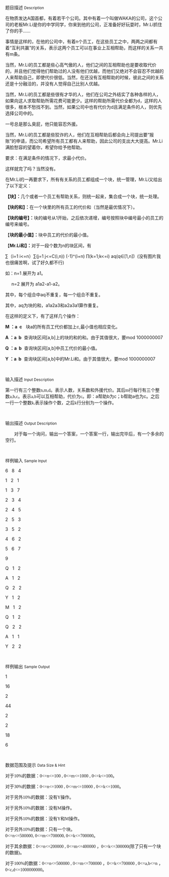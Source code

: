 <div class="panel panel-default">
<div class="area-title">
<span>
题目描述
<small>Description</small>
</span></div>
<div class="panel-body">

<p style=""><span style="">在物质发达</span>A<span style="">国首都，有着若干个公司。其中有着一个叫做</span>WAKA<span style="">的公司，这个公司的老板</span>Mr.Li<span style="">是你的中学同学，你来到他的公司，正准备好好玩耍时，</span>Mr.Li<span style="">抓住了你的手</span>……</p><p style=""><span style="">事情是这样的，在他的公司中，有着</span>n<span style="">个员工，在这些员工之中，两两之间都有着“互利共赢”的关系，表示这两个员工可以在事业上互相帮助，而这样的关系一共有</span>m<span style="">条。</span></p><p style=""><span style="">当然，</span>Mr.Li<span style="">的员工都是些心高气傲的人，他们之间的互相帮助也是要收取代价的，并且他们觉得他们帮助过的人没有他们优越，而他们又绝对不会容忍不优越的人来帮助自己，即使代价很低。当然，在还没有互相帮助的时候，彼此之间的关系还是十分融洽的，并没有人觉得自己比别人优越。</span></p><p style=""><span style="">当然，</span>Mr.Li<span style="">的员工都是些很有才华的人，他们在公司之外结实了各种各样的人，如果向这人求取帮助所需花费可能更少。这样的帮助所需代价全都为</span>d<span style="">，这样的人很多，根本不愁找不到。当然，如果公司中也有代价为</span>d<span style="">且满足条件的人，则优先选择公司中的。</span></p><p style=""><span style="">一号总是那么臭屁，他只能容忍外援。</span></p><p style=""><span style="">当然，</span>Mr.Li<span style="">的员工都是些狡诈的人，他们在互相帮助后都会向上司提出要“报账”的申请，而公司希望所有员工都有人来帮助，因此公司的支出大大提高。</span>Mr.Li<span style="">满脸愁容的望着你，希望你给予他帮助。</span></p><p style=""><span style="">要求：在满足条件的情况下，求最小代价。</span></p><p style=""><span style="">这样就完了吗？当然没有。</span></p><p style=""><span style="">在</span>Mr.Li<span style="">的一再要求下，所有有关系的员工都组成一个块，统一管理，</span>Mr.Li<span style="">又给出了以下定义：</span></p><p style=""><strong><span style="">【块】：</span></strong><span style="">几个或者一个员工有帮助关系，则统一起来，集合成一个块，统一处理。</span></p><p style=""><strong><span style="">【块的和】：</span></strong><span style="">在一个块里的所有员工的代价和（当然是最优情况下）。</span></p><p style=""><strong><span style="">【块的编号】：</span></strong><span style="">块的编号从</span>1<span style="">开始，之后依次递增，编号按照块中编号最小的员工的编号来编号。</span></p><p style=""><span style="">【<strong>块的最小值】：</strong>块中员工的代价的最小值。</span></p><p style=""><span style="">【</span><strong>Mr.Li</strong><strong><span style="">和】：</span></strong><span style="">对于一段个数为</span>n<span style="">的块区间，有</span></p><p style=""><span style=""></span>∑（i=1 i&lt;=n）∑(j=1 j&lt;=C(i,n)) (-1)^(i+n) ∏(k=1;k&lt;=i) aq(q∈[1,n])  (没有图片我也很痛苦啊，试了好久都不行)</p><p style="">如：n=1 展开为 a1。</p><p style="">     n=2 展开为 a1a2-a1-a2。</p><p style=""><span style=""></span>其中，每个组合中aq不重复，每一个组合不重复。</p><p style=""><span style="">其中，</span>aq<span style="">为块的和，</span>a1a2a3<span style="">和</span>a2a3a1<span style="">算作重复。</span></p><p style=""><span style="">在这样的定义下，有了这样几个操作：</span></p><p style=""><strong>M </strong><strong><span style="">：</span></strong><strong>a  c</strong>   <span style="">块</span>a<span style="">的所有员工代价都加上</span>c,<span style="">最小值也相应变化。</span></p><p style=""><strong>A </strong><strong><span style="">：</span></strong><strong>a  b</strong>  <span style="">查询块区间</span>[a,b]<span style="">上的块的和的和。由于其值很大，要</span>mod 1000000007</p><p style=""><strong>Q </strong><strong><span style="">：</span></strong><strong>a  b</strong>  <span style="">查询块区间</span>[a,b]<span style="">中员工代价的最小值。</span></p><p style=""><strong>Y </strong><strong><span style="">：</span></strong><strong>a  b</strong>  <span style="">查询块区间</span>[a,b]<span style="">中的</span>Mr.Li<span style="">和。由于其值很大，要</span>mod 1000000007</p><p><br></p>

</div>
</div>

<div class="panel panel-default">
<div class="area-title">
<span>
输入描述
<small>Input Description</small>
</span></div>
<div class="panel-body">
<p style=""><span style="">第一行有三个整数<span style="font-family: Times New Roman;">n,m,d</span><span style="">。表示人数，关系数和外援代价。其后</span><span style="font-family: Times New Roman;">m</span><span style="">行每行有三个整数</span><span style="font-family: Times New Roman;">a,b,c</span><span style="">。表示</span><span style="font-family: Times New Roman;">a,b可以</span><span style="">互相帮助，代价为</span><span style="font-family: Times New Roman;">c</span><span style="">。即：a帮助b为c；b帮助a也为c。之后一行一个整数</span><span style="font-family: Times New Roman;">k,</span><span style="">表示操作个数，之后</span><span style="font-family: Times New Roman;">k</span><span style="">行分别为一个操作。</span></span></p><p><br></p>

</div>
</div>
<div  class="panel panel-default">
<div class="area-title">
<span>
输出描述
<small>Output Description</small>
</span></div>
<div class="panel-body">

<p style="text-indent:28px"><span style=";font-family:宋体;font-size:14px">对于每一个询问，输出一个答案，一个答案一行，输出完毕后，有一个多余的空行。</span></p><p><br/></p>

</div>
</div>


<div class="panel panel-default">
<div class="area-title">
<span>
样例输入
<small>Sample Input</small>
</span></div>
<div class="panel-body">
<p><span style="">6   8   4</span></p><p><span style="">1   2   1</span></p><p><span style="">1   3   7</span></p><p><span style="">2   3   4</span></p><p><span style="">2   4   5</span></p><p><span style="">2   5   3</span></p><p><span style="">3   5   2</span></p><p><span style="">4   6   2</span></p><p><span style="">5   6   7</span></p><p><span style="">9</span></p><p><span style="">Q   1   2</span></p><p><span style="">A   1   2</span></p><p><span style="">Q   2   2</span></p><p><span style="">Y   1   2</span></p><p><span style="">M   1   2</span></p><p><span style="">Q   1   2</span></p><p><span style="">Q   2   2</span></p><p><span style="">A   1   1</span></p><p><span style="">Y   2   2</span></p><p><br></p>

</div>
</div>

<div class="panel panel-default">
<div class="area-title">
<span>
样例输出
<small>Sample Output</small>
</span></div>
<div class="panel-body">
<p><span style="">1</span></p><p><span style="">16</span></p><p><span style="">2</span></p><p><span style="">44</span></p><p><span style="">2</span></p><p><span style="">2</span></p><p><span style="">18</span></p><p><span style="">6</span></p><p><br></p>

</div>
</div>

<div class="panel panel-default">
<div class="area-title">
<span>
数据范围及提示
<small>Data Size & Hint</small>
</span></div>
<div class="panel-body">
<p><span style="">对于<span style="font-family: Times New Roman;">10%</span><span style="">的数据：</span><span style="font-family: Times New Roman;">0&lt;=n&lt;=100 , 0&lt;=m&lt;=1000 , 0&lt;=k&lt;=100</span><span style="">。</span></span></p><p><span style="">对于<span style="font-family: Times New Roman;">30%</span><span style="">的数据：</span><span style="font-family: Times New Roman;">0&lt;=n&lt;=1000 , 0&lt;=m&lt;=10000 , 0&lt;=k&lt;=1000</span><span style="">。</span></span></p><p><span style="">对于另外<span style="font-family: Times New Roman;">10%</span><span style="">的数据：没有</span><span style="font-family: Times New Roman;">Y</span><span style="">操作。</span></span></p><p><span style="">对于另外<span style="font-family: Times New Roman;">10%</span><span style="">的数据：没有</span><span style="font-family: Times New Roman;">M</span><span style="">操作。</span></span></p><p><span style="">对于另外<span style="font-family: Times New Roman;">10%</span><span style="">的数据：没有</span><span style="font-family: Times New Roman;">Y</span><span style="">和</span><span style="font-family: Times New Roman;">M</span><span style="">操作。</span></span></p><p><span style="">对于另外<span style="font-family: Times New Roman;">10%</span><span style="">的数据：只有一个块。</span><span style="font-family: Times New Roman;">0&lt;=n&lt;=500000, 0&lt;=m&lt;=700000, 0&lt;=k&lt;=700000</span><span style="">。</span></span></p><p><span style="">对于其余数据：<span style="font-family: Times New Roman;">0&lt;=n&lt;=200000 , 0&lt;=m&lt;=400000 </span><span style="">，</span><span style="font-family: Times New Roman;">0&lt;=k&lt;=300000(</span><span style="">除了只有一个块的数据</span><span style="font-family: Times New Roman;">)</span><span style="">。</span></span></p><p><span style="">对于<span style="font-family: Times New Roman;">100%</span><span style="">的数据：</span><span style="font-family: Times New Roman;">0&lt;=n&lt;=500000 , 0&lt;=m&lt;=700000 </span><span style="">，</span><span style="font-family: Times New Roman;">0&lt;=k&lt;=700000 , 0&lt;=a,b&lt;=n </span><span style="">，</span><span style="font-family: Times New Roman;">0&lt;c,d&lt;=1000000000</span><span style="">。</span></span></p><p><br></p>
</div>
</div>